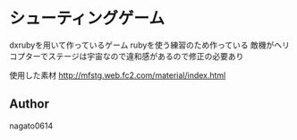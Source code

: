 シューティングゲーム
====

dxrubyを用いて作っているゲーム
rubyを使う練習のため作っている
敵機がヘリコプターでステージは宇宙なので違和感があるので修正の必要あり

使用した素材
http://mfstg.web.fc2.com/material/index.html

## Author
nagato0614